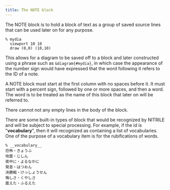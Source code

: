 ```yaml
---
title: The NOTE block
---
```


The NOTE block is to hold a block of text as a group
of saved source lines that can be used later on for
any purpose. 

    % mydia
      viewport 10 10
      draw (0,0) (10,10)

This allows for a diagram to be saved off to a block and
later constructed using a phrase such as ``&diagram{#mydia}``,
in which case the appearance of the number sign would have 
expressed that the word following it refers to the ID of
a note. 

A NOTE block must start at the first column with no spaces 
before it. It must start with a percent sign, followed by 
one or more spaces, and then a word. The word is to be treated
as the name of this block that later on will be referred to.

There cannot not any empty lines in the body of the block. 

There are some built-in types of block that would be recognized
by NITRILE and will be subject to special processing. For
example, if the id is "__vocabulary__", then it will recognized
as containing a list of vocabularies. One of the purpose 
of a vocabulary item is for the rubifications of words.

    % __vocabulary__
    恐怖・きょうふ
    地震・じしん
    夜中に・よるなかに
    発音・はつおん
    決勝戦・けっしょうせん
    悔しさ・くやしさ
    震えた・ふるえた

